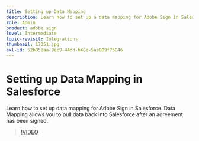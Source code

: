 ```yaml
---
title: Setting up Data Mapping
description: Learn how to set up a data mapping for Adobe Sign in Salesforce
role: Admin
product: adobe sign
level: Intermediate
topic-revisit: Integrations
thumbnail: 17351.jpg
exl-id: 52b858aa-9ec9-44dd-b48e-5ae009f75846
---
```

# Setting up Data Mapping in Salesforce

Learn how to set up data mapping for Adobe Sign in Salesforce. Data Mapping allows you to pull data back into Salesforce after an agreement has been signed.

>[!VIDEO](https://video.tv.adobe.com/v/17351?hidetitle=true)
